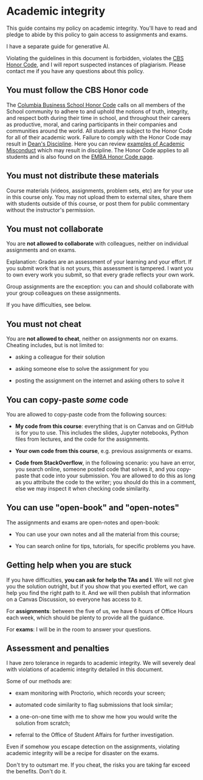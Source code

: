 # Academic integrity

This guide contains my policy on academic integrity. You'll have to read and pledge to abide by this policy to gain access to assignments and exams.

I have a separate guide for generative AI.

Violating the guidelines in this document is forbidden, violates the [CBS Honor Code](https://students.business.columbia.edu/office-of-student-affairs/academic-advising-and-student-success/academic-integrity), and I will report suspected instances of plagiarism. Please contact me if you have any questions about this policy.

## You must follow the CBS Honor code

The [Columbia Business School Honor Code](https://students.business.columbia.edu/office-of-student-affairs/academic-essentials/policy-library/academic-policies/academic-integrity/honor-code) calls on all members of the School community to adhere to and uphold the notions of truth, integrity, and respect both during their time in school, and throughout their careers as productive, moral, and caring participants in their companies and communities around the world. All students are subject to the Honor Code for all of their academic work. Failure to comply with the Honor Code may result in [Dean's Discipline](https://students.business.columbia.edu/office-of-student-affairs/academic-essentials/academic-integrity/policy-library/disciplinary-process). Here you can review [examples of Academic Misconduct](https://students.business.columbia.edu/office-of-student-affairs/academic-essentials/policy-library/academic-policies/academic-integrity/honor-code) which may result in discipline. The Honor Code applies to all students and is also found on the [EMBA Honor Code page](https://students.business.columbia.edu/emba/policies/honor-code).

## You must not distribute these materials

Course materials (videos, assignments, problem sets, etc) are for your use in this course only. You may not upload them to external sites, share them with students outside of this course, or post them for public commentary without the instructor's permission.

## You must not collaborate

You are **not allowed to collaborate** with colleagues, neither on individual assignments and on exams.

Explanation: Grades are an assessment of your learning and your effort. If you submit work that is not yours, this assessment is tampered. I want you to own every work you submit, so that every grade reflects your own work.

Group assignments are the exception: you can and should collaborate with your group colleagues on these assignments.

If you have difficulties, see below.

## You must not cheat

You are **not allowed to cheat**, neither on assignments nor on exams. Cheating includes, but is not limited to:

- asking a colleague for their solution

- asking someone else to solve the assignment for you

- posting the assignment on the internet and asking others to solve it

## You can copy-paste _some_ code

You are allowed to copy-paste code from the following sources:

- **My code from this course**: everything that is on Canvas and on GitHub is for you to use. This includes the slides, Jupyter notebooks, Python files from lectures, and the code for the assignments.

- **Your own code from this course**, e.g. previous assignments or exams.

- **Code from StackOverflow**, in the following scenario: you have an error, you search online, someone posted code that solves it, and you copy-paste that code into your submission. You are allowed to do this as long as you attribute the code to the writer; you should do this in a comment, else we may inspect it when checking code similarity.

## You can use "open-book" and "open-notes"

The assignments and exams are open-notes and open-book:

- You can use your own notes and all the material from this course;

- You can search online for tips, tutorials, for specific problems you have.

## Getting help when you are stuck

If you have difficulties, **you can ask for help the TAs and I**. We will not give you the solution outright, but if you show that you exerted effort, we can help you find the right path to it. And we will then publish that information on a Canvas Discussion, so everyone has access to it.

For **assignments**: between the five of us, we have 6 hours of Office Hours each week, which should be plenty to provide all the guidance.

For **exams**: I will be in the room to answer your questions.

## Assessment and penalties

I have zero tolerance in regards to academic integrity. We will severely deal with violations of academic integrity detailed in this document.

Some of our methods are:

- exam monitoring with Proctorio, which records your screen;

- automated code similarity to flag submissions that look similar;

- a one-on-one time with me to show me how you would write the solution from scratch;

- referral to the Office of Student Affairs for further investigation.

Even if somehow you escape detection on the assignments, violating academic integrity will be a recipe for disaster on the exams.

Don't try to outsmart me. If you cheat, the risks you are taking far exceed the benefits. Don't do it.
